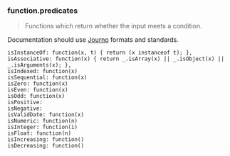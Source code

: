 ### function.predicates

> Functions which return whether the input meets a condition.

Documentation should use [Journo](https://github.com/jashkenas/journo) formats and standards.

    isInstanceOf: function(x, t) { return (x instanceof t); },
    isAssociative: function(x) { return _.isArray(x) || _.isObject(x) || _.isArguments(x); },
    isIndexed: function(x) 
    isSequential: function(x)
    isZero: function(x) 
    isEven: function(x) 
    isOdd: function(x) 
    isPositive:
    isNegative:
    isValidDate: function(x)
    isNumeric: function(n)
    isInteger: function(i)
    isFloat: function(n)
    isIncreasing: function()
    isDecreasing: function()
    